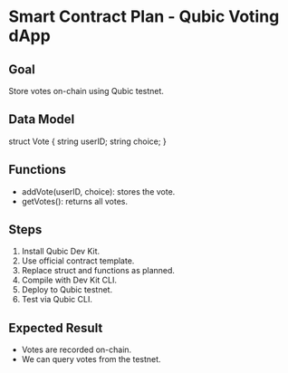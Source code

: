 # Smart Contract Plan - Qubic Voting dApp

## Goal

Store votes on-chain using Qubic testnet.

## Data Model

struct Vote {
string userID;
string choice;
}

## Functions

- addVote(userID, choice): stores the vote.
- getVotes(): returns all votes.

## Steps

1. Install Qubic Dev Kit.
2. Use official contract template.
3. Replace struct and functions as planned.
4. Compile with Dev Kit CLI.
5. Deploy to Qubic testnet.
6. Test via Qubic CLI.

## Expected Result

- Votes are recorded on-chain.
- We can query votes from the testnet.
